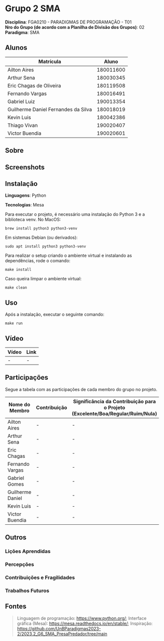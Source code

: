 # Grupo 2 SMA

**Disciplina**: FGA0210 - PARADIGMAS DE PROGRAMAÇÃO - T01 <br>
**Nro do Grupo (de acordo com a Planilha de Divisão dos Grupos)**: 02<br>
**Paradigma**: SMA<br>

## Alunos
|Matrícula | Aluno |
| -- | -- |
|Ailton Aires|180011600|
|Arthur Sena|180030345|
|Eric Chagas de Oliveira|180119508|
|Fernando Vargas|180016491|
|Gabriel Luiz|190013354|
|Guilherme Daniel Fernandes da Silva|180018019|
|Kevin Luis|180042386|
|Thiago Vivan|190020407|
|Victor Buendia|190020601|

## Sobre

## Screenshots

## Instalação

**Linguagens**: Python

**Tecnologias**: Mesa

Para executar o projeto, é necessário uma instalação do Python 3 e a biblioteca venv.
No MacOS:
```
brew install python3 python3-venv
```

Em sistemas Debian (ou derivados):

```
sudo apt install python3 python3-venv
```

Para realizar o setup criando o ambiente virtual e instalando as dependências, rode o comando:

```
make install
```

Caso queira limpar o ambiente virtual:

```
make clean
```

## Uso 

Após a instalação, executar o seguinte comando:

```
make run
```
## Vídeo

|Vídeo|Link|
|-|-|
|-|-|

## Participações

Segue a tabela com as participações de cada membro do grupo no projeto.

|Nome do Membro | Contribuição | Significância da Contribuição para o Projeto (Excelente/Boa/Regular/Ruim/Nula) |
| -- | -- | -- |
|Ailton Aires| - | - |
|Arthur Sena| - | - |
|Eric Chagas|  - | - |
|Fernando Vargas|  - | - |
|Gabriel Gomes|  - | - |
|Guilherme Daniel|  - | - |
|Kevin Luis|  - | - |
|Victor Buendia|  - | - |

## Outros 

### Lições Aprendidas

### Percepções

### Contribuições e Fragilidades

### Trabalhos Futuros

## Fontes

> Linguagem de programação: https://www.python.org/;
> Interface gráfica (Mesa): https://mesa.readthedocs.io/en/stable/;
> Inspiração: https://github.com/UnBParadigmas2023-2/2023.2_G6_SMA_PresaPredador/tree/main
